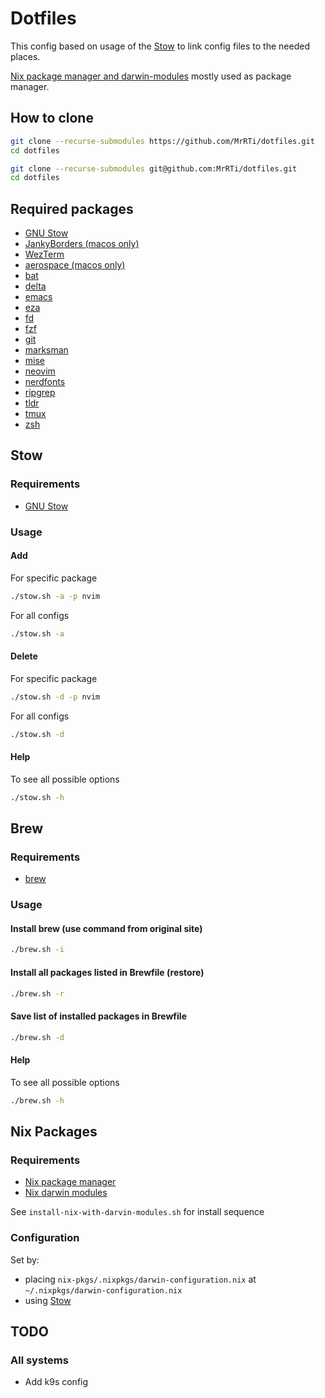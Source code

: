 # Dotfiles

This config based on usage of the [Stow](#stow) to link config files to the needed places.

[Nix package manager and darwin-modules](#nix-packages) mostly used as package manager.

## How to clone

```sh
git clone --recurse-submodules https://github.com/MrRTi/dotfiles.git
cd dotfiles
```

```sh
git clone --recurse-submodules git@github.com:MrRTi/dotfiles.git
cd dotfiles
```

## Required packages

- [GNU Stow](https://www.gnu.org/software/stow/)
- [JankyBorders (macos only)](https://github.com/FelixKratz/JankyBorders)
- [WezTerm](https://wezfurlong.org/wezterm/index.html)
- [aerospace (macos only)](https://nikitabobko.github.io/AeroSpace/guide#installation)
- [bat](https://github.com/sharkdp/bat)
- [delta](https://github.com/dandavison/delta)
- [emacs](https://www.gnu.org/software/emacs/)
- [eza](https://github.com/eza-community/eza)
- [fd](https://github.com/sharkdp/fd)
- [fzf](https://github.com/junegunn/fzf)
- [git](https://git-scm.com/)
- [marksman](https://github.com/artempyanykh/marksman)
- [mise](https://github.com/jdx/mise)
- [neovim](https://github.com/neovim/neovim)
- [nerdfonts](https://www.nerdfonts.com/)
- [ripgrep](https://github.com/BurntSushi/ripgrep)
- [tldr](https://github.com/tldr-pages/tldr)
- [tmux](https://github.com/tmux/tmux/wiki)
- [zsh](https://www.zsh.org/)

## Stow

### Requirements

- [GNU Stow](https://www.gnu.org/software/stow/)

### Usage

#### Add

For specific package

```sh
./stow.sh -a -p nvim
```

For all configs

```sh
./stow.sh -a
```

#### Delete

For specific package

```sh
./stow.sh -d -p nvim
```

For all configs

```sh
./stow.sh -d
```

#### Help

To see all possible options

```sh
./stow.sh -h
```

## Brew

### Requirements

- [brew](https://brew.sh/)

### Usage

#### Install brew (use command from original site)

```sh
./brew.sh -i
```

#### Install all packages listed in Brewfile (restore)

```sh
./brew.sh -r
```

#### Save list of installed packages in Brewfile

```sh
./brew.sh -d
```

#### Help

To see all possible options

```sh
./brew.sh -h
```

## Nix Packages

### Requirements

- [Nix package manager](https://nixos.org/download/)
- [Nix darwin modules](https://github.com/LnL7/nix-darwin/tree/master)

See `install-nix-with-darvin-modules.sh` for install sequence

### Configuration

Set by:
- placing `nix-pkgs/.nixpkgs/darwin-configuration.nix` at `~/.nixpkgs/darwin-configuration.nix`
- using [Stow](#stow)

## TODO

### All systems
- Add k9s config
